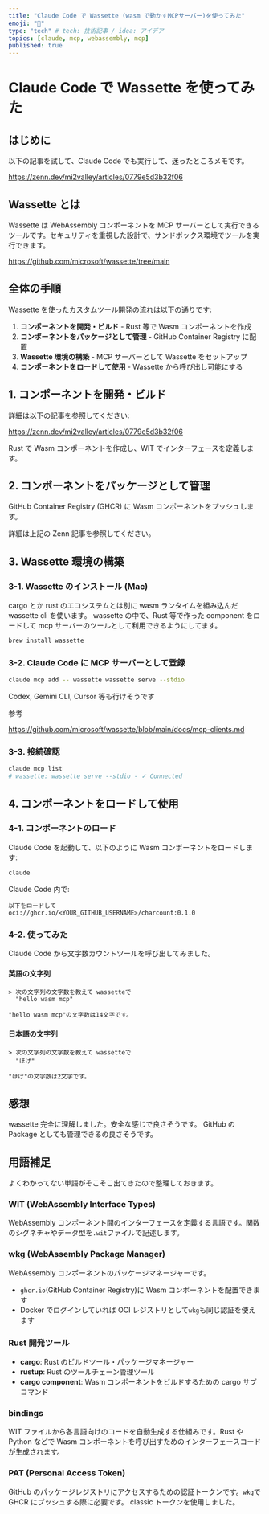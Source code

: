```yaml
---
title: "Claude Code で Wassette (wasm で動かすMCPサーバー)を使ってみた"
emoji: "🦀"
type: "tech" # tech: 技術記事 / idea: アイデア
topics: [claude, mcp, webassembly, mcp]
published: true
---
```


# Claude Code で Wassette を使ってみた

## はじめに

以下の記事を試して、Claude Code でも実行して、迷ったところメモです。

https://zenn.dev/mi2valley/articles/0779e5d3b32f06

## Wassette とは

Wassette は WebAssembly コンポーネントを MCP サーバーとして実行できるツールです。セキュリティを重視した設計で、サンドボックス環境でツールを実行できます。

https://github.com/microsoft/wassette/tree/main

## 全体の手順

Wassette を使ったカスタムツール開発の流れは以下の通りです:

1. **コンポーネントを開発・ビルド** - Rust 等で Wasm コンポーネントを作成
2. **コンポーネントをパッケージとして管理** - GitHub Container Registry に配置
3. **Wassette 環境の構築** - MCP サーバーとして Wassette をセットアップ
4. **コンポーネントをロードして使用** - Wassette から呼び出し可能にする

## 1. コンポーネントを開発・ビルド

詳細は以下の記事を参照してください:

https://zenn.dev/mi2valley/articles/0779e5d3b32f06

Rust で Wasm コンポーネントを作成し、WIT でインターフェースを定義します。

## 2. コンポーネントをパッケージとして管理

GitHub Container Registry (GHCR) に Wasm コンポーネントをプッシュします。

詳細は上記の Zenn 記事を参照してください。

## 3. Wassette 環境の構築

### 3-1. Wassette のインストール (Mac)

cargo とか rust のエコシステムとは別に wasm ランタイムを組み込んだ wassette cli を使います。
wassette の中で、Rust 等で作った component をロードして mcp サーバーのツールとして利用できるようにしてます。

```bash
brew install wassette
```

### 3-2. Claude Code に MCP サーバーとして登録

```bash
claude mcp add -- wassette wassette serve --stdio
```

Codex, Gemini CLI, Cursor 等も行けそうです

参考

https://github.com/microsoft/wassette/blob/main/docs/mcp-clients.md

### 3-3. 接続確認

```bash
claude mcp list
# wassette: wassette serve --stdio - ✓ Connected
```

## 4. コンポーネントをロードして使用

### 4-1. コンポーネントのロード

Claude Code を起動して、以下のように Wasm コンポーネントをロードします:

```bash
claude
```

Claude Code 内で:

```
以下をロードして
oci://ghcr.io/<YOUR_GITHUB_USERNAME>/charcount:0.1.0
```

### 4-2. 使ってみた

Claude Code から文字数カウントツールを呼び出してみました。

#### 英語の文字列

```
> 次の文字列の文字数を教えて wassetteで
  "hello wasm mcp"

"hello wasm mcp"の文字数は14文字です。
```

#### 日本語の文字列

```
> 次の文字列の文字数を教えて wassetteで
  "ほげ"

"ほげ"の文字数は2文字です。
```

## 感想

wassette 完全に理解しました。安全な感じで良さそうです。
GitHub の Package としても管理できるの良さそうです。

## 用語補足

よくわかってない単語がそこそこ出てきたので整理しておきます。

### WIT (WebAssembly Interface Types)

WebAssembly コンポーネント間のインターフェースを定義する言語です。関数のシグネチャやデータ型を`.wit`ファイルで記述します。

### wkg (WebAssembly Package Manager)

WebAssembly コンポーネントのパッケージマネージャーです。

- `ghcr.io`(GitHub Container Registry)に Wasm コンポーネントを配置できます
- Docker でログインしていれば OCI レジストリとして`wkg`も同じ認証を使えます

### Rust 開発ツール

- **cargo**: Rust のビルドツール・パッケージマネージャー
- **rustup**: Rust のツールチェーン管理ツール
- **cargo component**: Wasm コンポーネントをビルドするための cargo サブコマンド

### bindings

WIT ファイルから各言語向けのコードを自動生成する仕組みです。Rust や Python などで Wasm コンポーネントを呼び出すためのインターフェースコードが生成されます。

### PAT (Personal Access Token)

GitHub のパッケージレジストリにアクセスするための認証トークンです。`wkg`で GHCR にプッシュする際に必要です。
classic トークンを使用しました。
